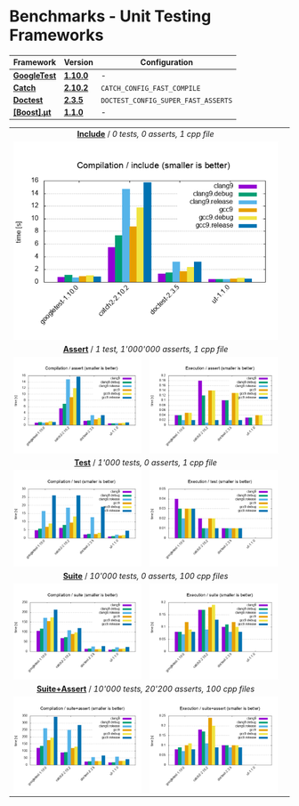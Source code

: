 # Benchmarks - Unit Testing Frameworks

| Framework | Version | Configuration |
|-|-|-|
| **[GoogleTest](https://github.com/google/googletest)**     | **[1.10.0](https://github.com/google/googletest/releases/tag/release-1.10.0)** | - |
| **[Catch](https://github.com/catchorg/Catch2)**            | **[2.10.2](https://github.com/catchorg/Catch2/releases/download/v2.10.2/catch.hpp)** | `CATCH_CONFIG_FAST_COMPILE` |
| **[Doctest](https://github.com/onqtam/doctest)**           | **[2.3.5](https://github.com/onqtam/doctest/blob/master/doctest/doctest.h)** | `DOCTEST_CONFIG_SUPER_FAST_ASSERTS` |
| **[[Boost].μt](https://github.com/boost-experimental/ut)** | **[1.1.0](https://github.com/boost-experimental/ut/blob/master/include/boost/ut.hpp)** | - |

<table>
  <tr>
    <td colspan="2" align="center">
    <a href="benchmarks"><b>Include</b></a> / <i>0 tests, 0 asserts, 1 cpp file</i>
    </td>
  </tr>
  <tr>
    <td colspan="2" align="center"><a href="results/Compilation_include.png"><img src="results/Compilation_include.png"></a></td>
    <td></td>
  </tr>

  <tr>
    <td colspan="2" align="center">
    <a href="benchmarks"><b>Assert</b></a> / <i>1 test, 1'000'000 asserts, 1 cpp file</i>
    </td>
  </tr>
  <tr>
    <td><a href="results/Compilation_assert.png"><img src="results/Compilation_assert.png"></a></td>
    <td><a href="results/Execution_assert.png"><img src="results/Execution_assert.png"></a></td>
  </tr>

  <tr>
    <td colspan="2" align="center">
    <a href="benchmarks"><b>Test</b></a> / <i>1'000 tests, 0 asserts, 1 cpp file</i>
    </td>
  </tr>
  <tr>
    <td><a href="results/Compilation_test.png"><img src="results/Compilation_test.png"></a></td>
    <td><a href="results/Execution_test.png"><img src="results/Execution_test.png"></a></td>
  </tr>

  <tr>
    <td colspan="2" align="center">
    <a href="benchmarks"><b>Suite</b></a> / <i>10'000 tests, 0 asserts, 100 cpp files</i>
    </td>
  </tr>
  <tr>
    <td><a href="results/Compilation_suite.png"><img src="results/Compilation_suite.png"></a></td>
    <td><a href="results/Execution_suite.png"><img src="results/Execution_suite.png"></a></td>
  </tr>

  <tr>
    <td colspan="2" align="center">
    <a href="benchmarks"><b>Suite+Assert</b></a> / <i>10'000 tests, 20'200 asserts, 100 cpp files</i>
    </td>
  </tr>
  <tr>
    <td><a href="results/Compilation_suite+assert.png"><img src="results/Compilation_suite+assert.png"></a></td>
    <td><a href="results/Execution_suite+assert.png"><img src="results/Execution_suite+assert.png"></a></td>
  </tr>
</table>
